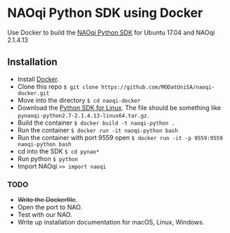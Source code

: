 # NAOqi Python SDK using Docker
Use Docker to build the [NAOqi Python SDK](http://doc.aldebaran.com/2-1/dev/python/install_guide.html) for Ubuntu 17.04 and NAOqi 2.1.4.13

## Installation

* Install [Docker](https://www.docker.com).
* Clone this repo `$ git clone https://github.com/MODatUniSA/naoqi-docker.git`
* Move into the directory `$ cd naoqi-docker`
* Download the [Python SDK for Linux](http://doc.aldebaran.com/2-1/dev/community_software.html#retrieving-software). The file should be something like `pynaoqi-python2.7-2.1.4.13-linux64.tar.gz`.
* Build the container `$ docker build -t naoqi-python .`
* Run the container `$ docker run -it naoqi-python bash`
* Run the container with port 9559 open `$ docker run -it -p 9559:9559 naoqi-python bash`
* cd into the SDK `$ cd pynao*`
* Run python `$ python`
* Import NAOqi `>> import naoqi`

### TODO

* ~~Write the Dockerfile~~.
* Open the port to NAO.
* Test with our NAO.
* Write up installation documentation for macOS, Linux, Windows.

